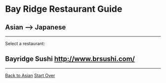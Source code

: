 # Bay Ridge Restaurant Guide
## Asian --> Japanese
---
Select a restaurant:
## Bayridge Sushi http://www.brsushi.com/
---
[Back to Asian](../asian.md)
[Start Over](../home.md)